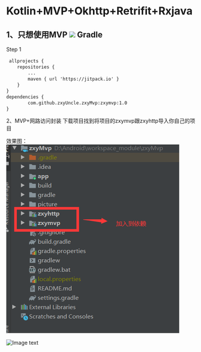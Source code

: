 # Kotlin+MVP+Okhttp+Retrifit+Rxjava
1、只想使用MVP
[![](https://jitpack.io/v/zxyUncle/zxyMvp.svg)](https://jitpack.io/#zxyUncle/zxyMvp)
Gradle
-----
Step 1


     allprojects {
		repositories {
			...
			maven { url 'https://jitpack.io' }
		}
	}
	dependencies {
	        com.github.zxyUncle.zxyMvp:zxymvp:1.0
	}

2、MVP+网路访问封装
下载项目找到将项目的zxymvp跟zxyhttp导入你自己的项目

效果图：    
![Image text](https://github.com/zxyUncle/zxyMvp/blob/master/picture/aaa.png)    

![Image text](https://github.com/zxyUncle/zxyMvp/blob/master/picture/mvp.gif)


